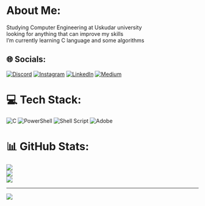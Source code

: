 #  About Me:
Studying Computer Engineering at Uskudar university <br>looking for anything that can improve my skills<br>I’m currently learning C language and some algorithms<br>


## 🌐 Socials:
[![Discord](https://img.shields.io/badge/Discord-%237289DA.svg?logo=discord&logoColor=white)](https://discord.gg/https://discord.gg/eCWhpJf) [![Instagram](https://img.shields.io/badge/Instagram-%23E4405F.svg?logo=Instagram&logoColor=white)](https://instagram.com/Same_kelo) [![LinkedIn](https://img.shields.io/badge/LinkedIn-%230077B5.svg?logo=linkedin&logoColor=white)](https://linkedin.com/in/muhammed-kallo-698332276/) [![Medium](https://img.shields.io/badge/Medium-12100E?logo=medium&logoColor=white)](https://medium.com/@M.kallo) 

# 💻 Tech Stack:
![C](https://img.shields.io/badge/c-%2300599C.svg?style=for-the-badge&logo=c&logoColor=white) ![PowerShell](https://img.shields.io/badge/PowerShell-%235391FE.svg?style=for-the-badge&logo=powershell&logoColor=white) ![Shell Script](https://img.shields.io/badge/shell_script-%23121011.svg?style=for-the-badge&logo=gnu-bash&logoColor=white) ![Adobe](https://img.shields.io/badge/adobe-%23FF0000.svg?style=for-the-badge&logo=adobe&logoColor=white)
# 📊 GitHub Stats:
![](https://github-readme-stats.vercel.app/api?username=MuhammedKallo&theme=dark&hide_border=false&include_all_commits=false&count_private=false)<br/>
![](https://github-readme-streak-stats.herokuapp.com/?user=MuhammedKallo&theme=dark&hide_border=false)<br/>
![](https://github-readme-stats.vercel.app/api/top-langs/?username=MuhammedKallo&theme=dark&hide_border=false&include_all_commits=false&count_private=false&layout=compact)

---
[![](https://visitcount.itsvg.in/api?id=MuhammedKallo&icon=0&color=0)](https://visitcount.itsvg.in)
